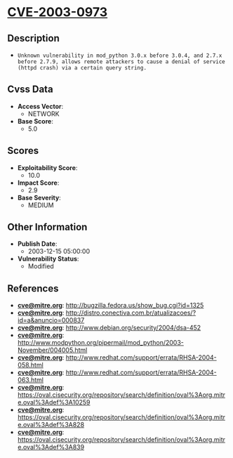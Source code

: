 
# [CVE-2003-0973](https://cve.mitre.org/cgi-bin/cvename.cgi?name=CVE-2003-0973)

## Description

- `Unknown vulnerability in mod_python 3.0.x before 3.0.4, and 2.7.x before 2.7.9, allows remote attackers to cause a denial of service (httpd crash) via a certain query string.`

## Cvss Data

- **Access Vector**:
  - NETWORK
- **Base Score**:
  - 5.0

## Scores

- **Exploitability Score**:
  - 10.0
- **Impact Score**:
  - 2.9
- **Base Severity**:
  - MEDIUM

## Other Information

- **Publish Date**:
  - 2003-12-15 05:00:00
- **Vulnerability Status**:
  - Modified

## References

- **cve@mitre.org**: http://bugzilla.fedora.us/show_bug.cgi?id=1325
- **cve@mitre.org**: http://distro.conectiva.com.br/atualizacoes/?id=a&anuncio=000837
- **cve@mitre.org**: http://www.debian.org/security/2004/dsa-452
- **cve@mitre.org**: http://www.modpython.org/pipermail/mod_python/2003-November/004005.html
- **cve@mitre.org**: http://www.redhat.com/support/errata/RHSA-2004-058.html
- **cve@mitre.org**: http://www.redhat.com/support/errata/RHSA-2004-063.html
- **cve@mitre.org**: https://oval.cisecurity.org/repository/search/definition/oval%3Aorg.mitre.oval%3Adef%3A10259
- **cve@mitre.org**: https://oval.cisecurity.org/repository/search/definition/oval%3Aorg.mitre.oval%3Adef%3A828
- **cve@mitre.org**: https://oval.cisecurity.org/repository/search/definition/oval%3Aorg.mitre.oval%3Adef%3A839
